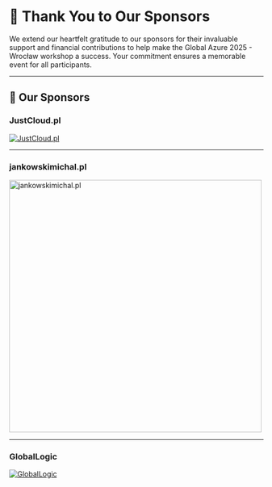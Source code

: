 # 🙏 Thank You to Our Sponsors

We extend our heartfelt gratitude to our sponsors for their invaluable support and financial contributions to help make the Global Azure 2025 - Wrocław workshop a success. Your commitment ensures a memorable event for all participants.

---

## 🌟 Our Sponsors

### JustCloud.pl

<a href="https://justcloud.pl" target="_blank">
  <img src="https://web.justcloud.pl/assets/images/justcloud-logo-high-kwadrat-1256x1256.png" alt="JustCloud.pl" style="max-width: 500px; height: auto;">
</a>

---

### jankowskimichal.pl

<a href="https://jankowskimichal.pl" target="_blank">
  <img src="https://www.jankowskimichal.pl/wp-content/uploads/2020/12/mjankowskiLogoSmall.png" alt="jankowskimichal.pl" style="width: 500px; height: auto;">
</a>

---

### GlobalLogic

<a href="https://www.globallogic.com" target="_blank">
  <img src="https://www.globallogic.com/wp-content/uploads/2021/07/Logo_GL-Hitachi_White-web.svg" alt="GlobalLogic" style="max-width: 500px; height: auto;">
</a>